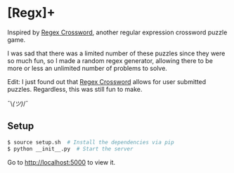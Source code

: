 # [Regx]+
Inspired by [Regex Crossword](https://regexcrossword.com/), another regular expression crossword puzzle game.

I was sad that there was a limited number of these puzzles since they were so much fun, so I made a random regex generator, allowing there to be more or less an unlimited number of problems to solve.

Edit: I just found out that [Regex Crossword](https://regexcrossword.com/) allows for user submitted puzzles. Regardless, this was still fun to make.

¯\\_(ツ)_/¯

## Setup
```sh
$ source setup.sh  # Install the dependencies via pip
$ python __init__.py  # Start the server
```

Go to [http://localhost:5000](http://localhost:5000) to view it.